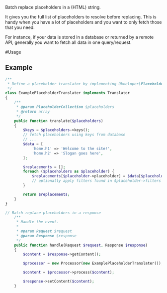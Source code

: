 Batch replace placeholders in a (HTML) string.

It gives you the full list of placeholders to resolve before replacing. This is handy when you have a lot of placeholders and you want to only fetch those that you need.

For instance, if your data is stored in a database or returned by a remote API, generally you want to fetch all data in one query/request.

#Usage

## Example

```php
/**
 * Define a placeholder translator by implementing Okneloper\Placeholders\Translator interface
 */
class ExamplePlaceholderTranslater implements Translator
{
    /**
     * @param PlaceholderCollection $placeholders
     * @return array
     */
    public function translate($placeholders)
    {
        $keys = $placeholders->keys();
        // fetch placeholders using keys from database
        // ...
        $data = [
            'home.h1' => 'Welcome to the site!',
            'home.h2' => 'Slogan goes here',
        ];

        $replacements = [];
        foreach ($placeholders as $placeholder) {
            $replacements[$placeholder->placeholder] = $data[$placeholder->key];
            // optionally apply filters found in $placeholder->filters
        }

        return $replacements;
    }
}

// Batch replace placeholders in a response
    /**
     * Handle the event.
     *
     * @param Request $request
     * @param Response $response
     */
    public function handle(Request $request, Response $response)
    {
        $content = $response->getContent();

        $processor = new Processor(new ExamplePlaceholderTranslater());

        $content = $processor->process($content);

        $response->setContent($content);
    }
```
